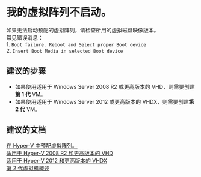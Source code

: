 <properties
    pageTitle="My virtual array isn't booting"
    description="我的虚拟阵列不启动"
    service="microsoft.storsimple"
    resource="managers"
    authors="anbacker"
    displayOrder="2"
    selfHelpType="resource"
    supportTopicIds=""
    resourceTags=""
    productPesIds=""
    cloudEnvironments="public"
/>


# 我的虚拟阵列不启动。
如果无法启动预配的虚拟阵列，请检查所用的虚拟磁盘映像版本。 <br>
常见错误消息： <br>
    1. `Boot failure. Reboot and Select proper Boot device`<br>
    2. `Insert Boot Media in selected Boot device`

## **建议的步骤**
* 如果使用适用于 Windows Server 2008 R2 或更高版本的 VHD，则需要创建**第 1 代** VM。
* 如果使用适用于 Windows Server 2012 或更高版本的 VHDX，则需要创建**第 2 代** VM。


## **建议的文档**
[在 Hyper-V 中预配虚拟阵列。](https://aka.ms/storsimple-troubleshoot-provisionarray)<br>
[适用于 Hyper-V 2008 R2 和更高版本的 VHD](https://go.microsoft.com/fwLink/?LinkID=692085&clcid=0x409)<br>
[适用于 Hyper-V 2012 和更高版本的 VHDX](https://go.microsoft.com/fwLink/?LinkID=724278&clcid=0x409)<br>
[第 2 代虚拟机概述](https://technet.microsoft.com/library/dn282285.aspx)



<!--HONumber=Aug16_HO2-->



